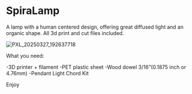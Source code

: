 # SpiraLamp
A lamp with a human centered design, offering great diffused light and an organic shape. All 3d print and cut files included.

![PXL_20250327_192637718](https://github.com/user-attachments/assets/d5ee3907-6c68-494a-bd27-c90468350adf)


What you need:

-3D printer + filament 
-PET plastic sheet
-Wood dowel 3/16”(0.1875 inch or 4.76mm) 
-Pendant Light Chord Kit

Enjoy
